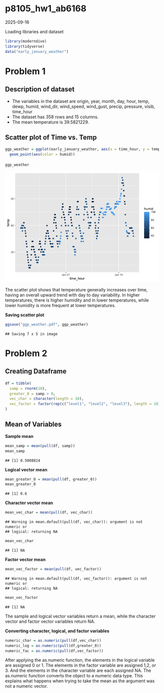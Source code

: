 p8105_hw1_ab6168
================
2025-09-16

Loading libraries and dataset

``` r
library(moderndive)
library(tidyverse)
data("early_january_weather")
```

# Problem 1

## Description of dataset

- The variables in the dataset are origin, year, month, day, hour, temp,
  dewp, humid, wind_dir, wind_speed, wind_gust, precip, pressure, visib,
  time_hour
- The dataset has 358 rows and 15 columns.
- The mean temperature is 39.5821229.

## Scatter plot of Time vs. Temp

``` r
ggp_weather = ggplot(early_january_weather, aes(x = time_hour, y = temp)) +
  geom_point(aes(color = humid))

ggp_weather
```

![](p8105_hw1_ab6168_files/figure-gfm/unnamed-chunk-2-1.png)<!-- -->

The scatter plot shows that temperature generally increases over time,
having an overall upward trend with day to day variability. In higher
temperatures, there is higher humidity and in lower temperatures, while
lower humidity is more frequent at lower temperatures.

**Saving scatter plot**

``` r
ggsave("ggp_weather.pdf", ggp_weather)
```

    ## Saving 7 x 5 in image

# Problem 2

## Creating Dataframe

``` r
df = tibble(
  samp = rnorm(10),
  greater_0 = samp > 0,
  vec_char = character(length = 10),
  vec_factor = factor(rep(c("level1", "level2", "level3"), length = 10))
)
```

## Mean of Variables

**Sample mean**

``` r
mean_samp = mean(pull(df, samp))
mean_samp
```

    ## [1] 0.5008824

**Logical vector mean**

``` r
mean_greater_0 = mean(pull(df, greater_0))
mean_greater_0
```

    ## [1] 0.6

**Character vector mean**

``` r
mean_vec_char = mean(pull(df, vec_char))
```

    ## Warning in mean.default(pull(df, vec_char)): argument is not numeric or
    ## logical: returning NA

``` r
mean_vec_char
```

    ## [1] NA

**Factor vector mean**

``` r
mean_vec_factor = mean(pull(df, vec_factor))
```

    ## Warning in mean.default(pull(df, vec_factor)): argument is not numeric or
    ## logical: returning NA

``` r
mean_vec_factor
```

    ## [1] NA

The sample and logical vector variables return a mean, while the
character vector and factor vector variables return NA.

**Converting character, logical, and factor variables**

``` r
numeric_char = as.numeric(pull(df,vec_char))
numeric_log = as.numeric(pull(df,greater_0))
numeric_fac = as.numeric(pull(df,vec_factor))
```

After applying the as.numeric function, the elements in the logical
variable are assigned 0 or 1. The elements in the factor variable are
assigned 1,2, or 3. And the elements in the character variable are each
assigned NA. The as.numeric function converts the object to a numeric
data type. This explains what happens when trying to take the mean as
the argument was not a numeric vector.

